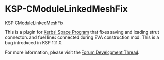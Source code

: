 KSP-CModuleLinkedMeshFix
============

KSP CModuleLinkedMeshFix

This is a plugin for [Kerbal Space Program] that fixes saving and loading strut connectors and fuel lines connected during EVA construction mod. This is a bug introduced in KSP 1.11.0.

For more information, please visit the [Forum Development Thread].

[Kerbal Space Program]: http://www.kerbalspaceprogram.com
[Forum Development Thread]: https://forum.kerbalspaceprogram.com/index.php?/topic/202010-1110-111x-fix-for-struts-and-fuel-lines-connected-during-eva-construction-mode/

